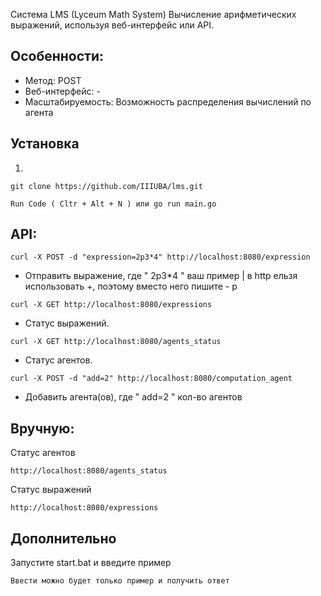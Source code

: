 Система LMS (Lyceum Math System) 
Вычисление арифметических выражений, используя веб-интерфейс или API.

## Особенности:

- Метод: POST
- Веб-интерфейс: -
- Масштабируемость: Возможность распределения вычислений по агента

## Установка
1.
```
git clone https://github.com/IIIUBA/lms.git
```
```
Run Code ( Cltr + Alt + N ) или go run main.go
```

## API:

```
curl -X POST -d "expression=2p3*4" http://localhost:8080/expression
```
 - Отправить выражение, где " 2p3*4 " ваш пример | в http ельзя использовать +, поэтому вместо него пишите - p

```
curl -X GET http://localhost:8080/expressions
``` 
- Статус выражений.

```
curl -X GET http://localhost:8080/agents_status
``` 
- Статус агентов.

```
curl -X POST -d "add=2" http://localhost:8080/computation_agent
``` 
- Добавить агента(ов), где " add=2 " кол-во агентов


## Вручную:

Статус агентов
```
http://localhost:8080/agents_status
```
Статус выражений
```
http://localhost:8080/expressions
```
## Дополнительно

Запустите start.bat и введите пример
```
Ввести можно будет только пример и получить ответ
```